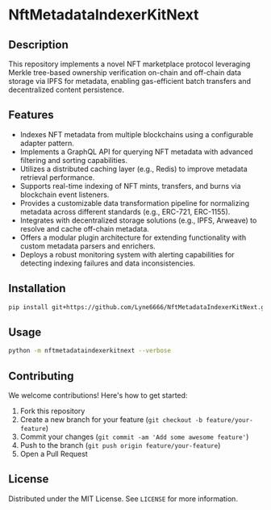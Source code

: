 # NftMetadataIndexerKitNext

## Description

This repository implements a novel NFT marketplace protocol leveraging Merkle tree-based ownership verification on-chain and off-chain data storage via IPFS for metadata, enabling gas-efficient batch transfers and decentralized content persistence.

## Features

- Indexes NFT metadata from multiple blockchains using a configurable adapter pattern.
- Implements a GraphQL API for querying NFT metadata with advanced filtering and sorting capabilities.
- Utilizes a distributed caching layer (e.g., Redis) to improve metadata retrieval performance.
- Supports real-time indexing of NFT mints, transfers, and burns via blockchain event listeners.
- Provides a customizable data transformation pipeline for normalizing metadata across different standards (e.g., ERC-721, ERC-1155).
- Integrates with decentralized storage solutions (e.g., IPFS, Arweave) to resolve and cache off-chain metadata.
- Offers a modular plugin architecture for extending functionality with custom metadata parsers and enrichers.
- Deploys a robust monitoring system with alerting capabilities for detecting indexing failures and data inconsistencies.
## Installation

```bash
pip install git+https://github.com/Lyne6666/NftMetadataIndexerKitNext.git
```

## Usage

```bash
python -m nftmetadataindexerkitnext --verbose
```

## Contributing

We welcome contributions! Here's how to get started:

1. Fork this repository
2. Create a new branch for your feature (`git checkout -b feature/your-feature`)
3. Commit your changes (`git commit -am 'Add some awesome feature'`)
4. Push to the branch (`git push origin feature/your-feature`)
5. Open a Pull Request

## License

Distributed under the MIT License. See `LICENSE` for more information.
